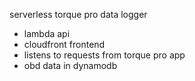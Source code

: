 serverless torque pro data logger
- lambda api
- cloudfront frontend
- listens to requests from torque pro app
- obd data in dynamodb